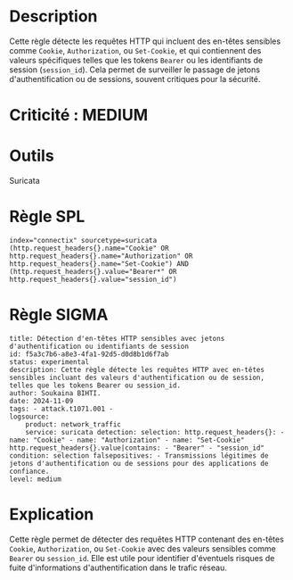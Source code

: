 # Description

Cette règle détecte les requêtes HTTP qui incluent des en-têtes sensibles comme `Cookie`, `Authorization`, ou `Set-Cookie`, et qui contiennent des valeurs spécifiques telles que les tokens `Bearer` ou les identifiants de session (`session_id`). Cela permet de surveiller le passage de jetons d'authentification ou de sessions, souvent critiques pour la sécurité.

# Criticité : **MEDIUM**

# Outils

Suricata

# Règle SPL



```
index="connectix" sourcetype=suricata (http.request_headers{}.name="Cookie" OR http.request_headers{}.name="Authorization" OR http.request_headers{}.name="Set-Cookie") AND (http.request_headers{}.value="Bearer*" OR http.request_headers{}.value="session_id")
```

# Règle SIGMA

```
title: Détection d'en-têtes HTTP sensibles avec jetons d'authentification ou identifiants de session 
id: f5a3c7b6-a8e3-4fa1-92d5-d0d8b1d6f7ab 
status: experimental 
description: Cette règle détecte les requêtes HTTP avec en-têtes sensibles incluant des valeurs d'authentification ou de session, telles que les tokens Bearer ou session_id. 
author: Soukaina BIHTI. 
date: 2024-11-09 
tags: - attack.t1071.001 - 
logsource: 
	product: network_traffic 
	service: suricata detection: selection: http.request_headers{}: - name: "Cookie" - name: "Authorization" - name: "Set-Cookie" http.request_headers{}.value|contains: - "Bearer" - "session_id" condition: selection falsepositives: - Transmissions légitimes de jetons d'authentification ou de sessions pour des applications de confiance. 
level: medium
```



# Explication

Cette règle permet de détecter des requêtes HTTP contenant des en-têtes `Cookie`, `Authorization`, ou `Set-Cookie` avec des valeurs sensibles comme `Bearer` ou `session_id`. Elle est utile pour identifier d'éventuels risques de fuite d'informations d'authentification dans le trafic réseau.

